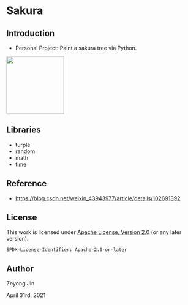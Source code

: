 # Sakura


## Introduction
- Personal Project: Paint a sakura tree via Python.

<img src="https://static.wikia.nocookie.net/dacapo/images/2/2e/Unwithering_Sakura_Tree.jpg/revision/latest/scale-to-width-down/904?cb=20200626082815" height="150" width="150"/>


## Libraries
- turple
- random
- math
- time

## Reference
- https://blog.csdn.net/weixin_43943977/article/details/102691392

## License

This work is licensed under [Apache License, Version 2.0](https://www.apache.org/licenses/LICENSE-2.0) (or any later version). 

`SPDX-License-Identifier: Apache-2.0-or-later`

## Author

Zeyong Jin

April 31rd, 2021
